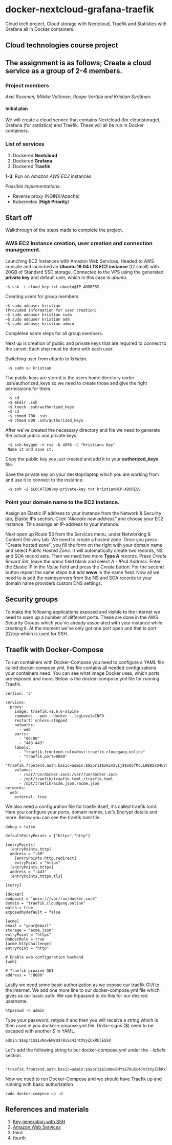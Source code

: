 # docker-nextcloud-grafana-traefik
Cloud tech project, Cloud storage with Nextcloud, Traefik and Statistics with Grafana all in Docker containers.

## Cloud technologies course project

## The assignment is as follows; Create a cloud service as a group of 2-4 members.

### Project members
*Axel Rusanen, Miikka Valtonen, Roope Varttila and Kristian Syrjänen.*

#### Initial plan

We will create a cloud service that contains Nextcloud (for cloudstorage), Grafana (for statistics) and Traefik. These will all be run in Docker containers.

### List of services
1. Dockered **Nextcloud**
2. Dockered **Grafana**
3. Dockered **Traefik**

**1-3**. Run on *Amazon AWS EC2* instances.

*Possible implementations*:

* Reverse proxy (NGINX/Apache)
* Kubernetes (**High Priority**)

## Start off
Walkthrough of the steps made to complete the project.

### AWS EC2 Instance creation, user creation and connection management.

Launching EC2 Instances with Amazon Web Services. Headed to AWS console and launched an **Ubuntu 16.04 LTS EC2 instance** (t2.small) with 20GB of Standard SSD storage. Connected to the VPS using the generated **private key** and default user, which in this case is *ubuntu*.

    ~$ ssh -i cloud_key.txt ubuntu@IP-ADDRESS

Creating users for group members.

    ~$ sudo adduser kristian
    (Provided information for user creation)
    ~$ sudo adduser kristian sudo
    ~$ sudo adduser kristian adm
    ~$ sudo adduser kristian admin

Completed same steps for all group members.

Next up is creation of public and private keys that are required to connect to the server.
Each step must be done with each user.

Switching user from *ubuntu* to *kristian*.

     ~$ sudo su kristian
The public keys are stored in the users home directory under .ssh/authorized_keys so we need to create those and give the right permissions for them.

     ~$ cd
     ~$ mkdir .ssh
     ~$ touch .ssh/authorized_keys
     ~$ cd
     ~$ chmod 700 .ssh
     ~$ chmod 600 .ssh/authorized_keys
After we've created the necessary directory and file we need to generate the actual public and private keys.

     ~$ ssh-keygen -t rsa -b 4096 -C "Kristians Key"
     Name it and save it.

Copy the public key you just created and add it to your **authorized_keys** file.

Save the private key on your desktop/laptop which you are working from and use it to connect to the instance.

     ~$ ssh -i $LOCATION\my-private-key.txt kristian@IP-ADDRESS

### Point your domain name to the EC2 instance.

Assign an Elastic IP address to your instance from the Network & Security tab, Elastic IPs section. Click *"Allocate new address"* and choose your EC2 instance. This assings an IP-address to your instance. 

Next open up Route 53 from the Services menu, under Networking & Content Delivery tab. We need to create a hosted zone. Once you press "Create hosted zone", you fill the form on the right with your domain name and select *Public Hosted Zone*. It will automatically create two records, NS and SOA record sets. Then we need two more **Type A** records. Press *Create Record Set*, leave the *name* field blank and select *A - IPv4 Address*. Enter the Elastic IP in the *Value* field and press the *Create* button. For the second button repeat the same steps but add **www** in the name field. Now all we need to is add the nameservers from the NS and SOA records to your domain name providers custom DNS settings.

## Security groups

To make the following applications exposed and visible to the internet we need to open up a number of different ports. These are done in the AWS Security Groups which you've already associated with your instance while creating it. At the moment we've only got one port open and that is port 22/tcp which is used for SSH.

## Traefik with Docker-Compose

To run containers with Docker-Compose you need to configure a YAML file called docker-compose.yml, this file contains all needed configurations your containers need. You can see what image Docker uses, which ports are exposed and more. Below is the docker-compose.yml file for running Traefik.

    version: '3'

    services:
      proxy:
        image: traefik:v1.6.6-alpine
        command: --web --docker --logLevel=INFO
        restart: unless-stopped
        networks:
          - web
        ports:
          - "80:80"
          - "443:443"
        labels:
          - "traefik.frontend.rule=Host:traefik.cloudgang.online"
          - "traefik.port=8080"
          - "traefik.frontend.auth.basic=admin:$$apr1$$okLV2vIj$$sQ5fMc.LH88SsD4uYbiMT1"
        volumes:
          - /var/run/docker.sock:/var/run/docker.sock
          - /opt/traefik/traefik.toml:/traefik.toml
          - /opt/traefik/acme.json:/acme.json
    networks:
      web:
        external: true

We also need a configuration file for traefik itself, it's called traefik.toml. Here you configure your ports, domain names, Let's Encrypt details and more. Below you can see the traefik.toml file.

    debug = false

    defaultEntryPoints = ["https","http"]

    [entryPoints]
      [entryPoints.http]
      address = ":80"
        [entryPoints.http.redirect]
        entryPoint = "https"
      [entryPoints.https]
      address = ":443"
      [entryPoints.https.tls]

    [retry]

    [docker]
    endpoint = "unix:///var/run/docker.sock"
    domain = "traefik.cloudgang.online"
    watch = true
    exposedbydefault = false

    [acme]
    email = "your@email"
    storage = "acme.json"
    entryPoint = "https"
    OnHostRule = true
    [acme.httpChallenge]
    entryPoint = "http"

    # Enable web configuration backend
    [web]

    # Traefik proxied GUI
    address = ":8080"

Lastly we need some basic authorization as we expose our traefik GUI to the internet. We add one more line to our docker-compose.yml file which gives us our basic auth. We use htpasswd to do this for our desired username.

    htpasswd -n admin

Type your password, retype it and then you will receive a string which is then used in you docker-compose.yml file. Dollar-signs ($) need to be escaped with another $ in YAML.

    admin:$$apr1$$1vNovEMY$$78uSc43ntXVyZCkRklESS0

Let's add the following string to our docker-compose.yml under the *- labels* section.

    - "traefik.frontend.auth.basic=admin:$$apr1$$1vNovEMY$$78uSc43ntXVyZCkRklESS0"

Now we need to run Docker-Compose and we should have Traefik up and running with basic authorization.

    sudo docker-compose up -d



## References and materials
1. [Key generation with SSH](https://help.github.com/articles/generating-a-new-ssh-key-and-adding-it-to-the-ssh-agent/)
2. [Amazon Web Services](https://aws.amazon.com/)
3. third
4. fourth
